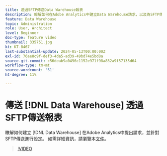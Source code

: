 ```yaml
---
title: 透過SFTP傳送Data Warehouse報表
description: 瞭解如何在Adobe Analytics中建立Data Warehouse請求，以及為SFTP傳送進行設定。
feature: Data Warehouse
topic: Administration
role: User, Architect
level: Beginner
doc-type: feature video
thumbnail: 335751.jpg
kt: KT-8467
last-substantial-update: 2024-05-13T00:00:00Z
exl-id: 76ae8c9f-def3-4da5-ad39-49bd74e5bd8a
source-git-commit: c56deab9a0496c1152e971f98a832a9f57135d64
workflow-type: tm+mt
source-wordcount: '51'
ht-degree: 11%

---
```


# 傳送 [!DNL Data Warehouse] 透過SFTP傳送報表

瞭解如何建立 [!DNL Data Warehouse] 在Adobe Analytics中提出請求，並針對SFTP傳送進行設定。 如需詳細資訊，請瀏覽本[文件](https://experienceleague.adobe.com/en/docs/analytics/export/ftp-and-sftp/secure-file-transfer-protocol/ftp-sftp-dw)。

>[!VIDEO](https://video.tv.adobe.com/v/335751/?quality=12&learn=on)
